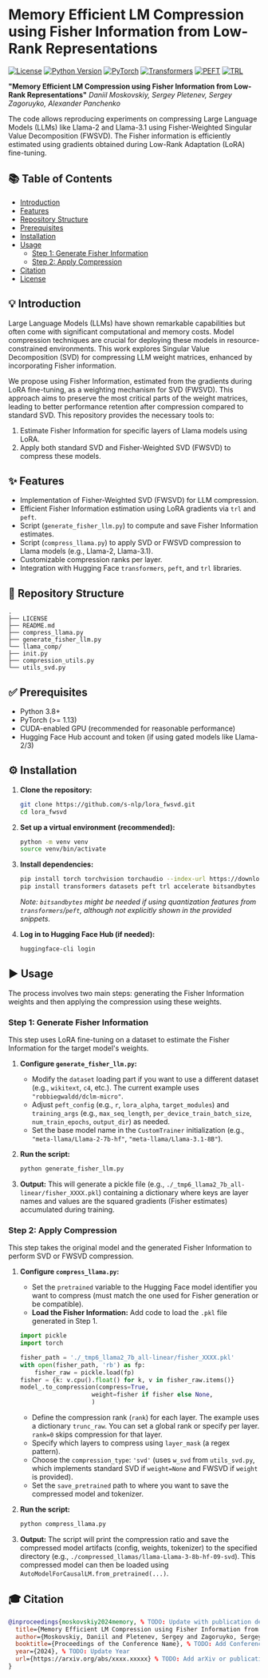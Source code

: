 # Memory Efficient LM Compression using Fisher Information from Low-Rank Representations

[![License](https://img.shields.io/badge/License-Apache_2.0-blue.svg)](https://opensource.org/licenses/Apache-2.0)
[![Python Version](https://img.shields.io/badge/python-3.8+-blue.svg)](https://www.python.org/downloads/)
[![PyTorch](https://img.shields.io/badge/PyTorch-%3E%3D1.13-orange)](https://pytorch.org/)
[![Transformers](https://img.shields.io/badge/%F0%9F%A4%97%20Transformers-%3E%3D4.30-yellow)](https://github.com/huggingface/transformers)
[![PEFT](https://img.shields.io/badge/%F0%9F%A4%97%20PEFT-%3E%3D0.5-green)](https://github.com/huggingface/peft)
[![TRL](https://img.shields.io/badge/%F0%9F%A4%97%20TRL-%3E%3D0.7-red)](https://github.com/huggingface/trl)

**"Memory Efficient LM Compression using Fisher Information from Low-Rank Representations"**
*Daniil Moskovskiy, Sergey Pletenev, Sergey Zagoruyko, Alexander Panchenko*

The code allows reproducing experiments on compressing Large Language Models (LLMs) like Llama-2 and Llama-3.1 using Fisher-Weighted Singular Value Decomposition (FWSVD). The Fisher information is efficiently estimated using gradients obtained during Low-Rank Adaptation (LoRA) fine-tuning.

## 📚 Table of Contents

- [Introduction](#-introduction)
- [Features](#-features)
- [Repository Structure](#-repository-structure)
- [Prerequisites](#-prerequisites)
- [Installation](#-installation)
- [Usage](#-usage)
  - [Step 1: Generate Fisher Information](#step-1-generate-fisher-information)
  - [Step 2: Apply Compression](#step-2-apply-compression)
- [Citation](#-citation)
- [License](#-license)

## 💡 Introduction

Large Language Models (LLMs) have shown remarkable capabilities but often come with significant computational and memory costs. Model compression techniques are crucial for deploying these models in resource-constrained environments. This work explores Singular Value Decomposition (SVD) for compressing LLM weight matrices, enhanced by incorporating Fisher information.

We propose using Fisher Information, estimated from the gradients during LoRA fine-tuning, as a weighting mechanism for SVD (FWSVD). This approach aims to preserve the most critical parts of the weight matrices, leading to better performance retention after compression compared to standard SVD. This repository provides the necessary tools to:

1.  Estimate Fisher Information for specific layers of Llama models using LoRA.
2.  Apply both standard SVD and Fisher-Weighted SVD (FWSVD) to compress these models.

## ✨ Features

*   Implementation of Fisher-Weighted SVD (FWSVD) for LLM compression.
*   Efficient Fisher Information estimation using LoRA gradients via `trl` and `peft`.
*   Script (`generate_fisher_llm.py`) to compute and save Fisher Information estimates.
*   Script (`compress_llama.py`) to apply SVD or FWSVD compression to Llama models (e.g., Llama-2, Llama-3.1).
*   Customizable compression ranks per layer.
*   Integration with Hugging Face `transformers`, `peft`, and `trl` libraries.

## 📂 Repository Structure

```
.
├── LICENSE
├── README.md
├── compress_llama.py
├── generate_fisher_llm.py
└── llama_comp/
├── init.py
├── compression_utils.py
└── utils_svd.py
```


## ✅ Prerequisites

*   Python 3.8+
*   PyTorch (>= 1.13)
*   CUDA-enabled GPU (recommended for reasonable performance)
*   Hugging Face Hub account and token (if using gated models like Llama-2/3)

## ⚙️ Installation

1.  **Clone the repository:**
    ```bash
    git clone https://github.com/s-nlp/lora_fwsvd.git
    cd lora_fwsvd
    ```

2.  **Set up a virtual environment (recommended):**
    ```bash
    python -m venv venv
    source venv/bin/activate
    ```

3.  **Install dependencies:**
    ```bash
    pip install torch torchvision torchaudio --index-url https://download.pytorch.org/whl/cu118
    pip install transformers datasets peft trl accelerate bitsandbytes numpy scikit-learnd
    ```
    *Note: `bitsandbytes` might be needed if using quantization features from `transformers`/`peft`, although not explicitly shown in the provided snippets.*

4.  **Log in to Hugging Face Hub (if needed):**
    ```bash
    huggingface-cli login
    ```

## ▶️ Usage

The process involves two main steps: generating the Fisher Information weights and then applying the compression using these weights.

### Step 1: Generate Fisher Information

This step uses LoRA fine-tuning on a dataset to estimate the Fisher Information for the target model's weights.

1.  **Configure `generate_fisher_llm.py`:**
    *   Modify the `dataset` loading part if you want to use a different dataset (e.g., `wikitext`, `c4`, etc.). The current example uses `"robbiegwaldd/dclm-micro"`.
    *   Adjust `peft_config` (e.g., `r`, `lora_alpha`, `target_modules`) and `training_args` (e.g., `max_seq_length`, `per_device_train_batch_size`, `num_train_epochs`, `output_dir`) as needed.
    *   Set the base model name in the `CustomTrainer` initialization (e.g., `"meta-llama/Llama-2-7b-hf"`, `"meta-llama/Llama-3.1-8B"`).

2.  **Run the script:**
    ```bash
    python generate_fisher_llm.py
    ```

3.  **Output:** This will generate a pickle file (e.g., `./_tmp6_llama2_7b_all-linear/fisher_XXXX.pkl`) containing a dictionary where keys are layer names and values are the squared gradients (Fisher estimates) accumulated during training.

### Step 2: Apply Compression

This step takes the original model and the generated Fisher Information to perform SVD or FWSVD compression.

1.  **Configure `compress_llama.py`:**
    *   Set the `pretrained` variable to the Hugging Face model identifier you want to compress (must match the one used for Fisher generation or be compatible).
    *   **Load the Fisher Information:** Add code to load the `.pkl` file generated in Step 1.
      ```python
      import pickle
      import torch 

      fisher_path = './_tmp6_llama2_7b_all-linear/fisher_XXXX.pkl'
      with open(fisher_path, 'rb') as fp:
          fisher_raw = pickle.load(fp)
      fisher = {k: v.cpu().float() for k, v in fisher_raw.items()}
      model_.to_compression(compress=True,
                          weight=fisher if fisher else None,
                          )
      ```
    *   Define the compression rank (`rank`) for each layer. The example uses a dictionary `trunc_raw`. You can set a global rank or specify per layer. `rank=0` skips compression for that layer.
    *   Specify which layers to compress using `layer_mask` (a regex pattern).
    *   Choose the `compression_type`: `'svd'` (uses `w_svd` from `utils_svd.py`, which implements standard SVD if `weight=None` and FWSVD if `weight` is provided).
    *   Set the `save_pretrained` path to where you want to save the compressed model and tokenizer.

2.  **Run the script:**
    ```bash
    python compress_llama.py
    ```

3.  **Output:** The script will print the compression ratio and save the compressed model artifacts (config, weights, tokenizer) to the specified directory (e.g., `./compressed_llamas/llama-Llama-3-8b-hf-09-svd`). This compressed model can then be loaded using `AutoModelForCausalLM.from_pretrained(...)`.

## 🎓 Citation

```bibtex
@inproceedings{moskovskiy2024memory, % TODO: Update with publication details when available
  title={Memory Efficient LM Compression using Fisher Information from Low-Rank Representations},
  author={Moskovskiy, Daniil and Pletenev, Sergey and Zagoruyko, Sergey and Panchenko, Alexander},
  booktitle={Proceedings of the Conference Name}, % TODO: Add Conference/Journal
  year={2024}, % TODO: Update Year
  url={https://arxiv.org/abs/xxxx.xxxxx} % TODO: Add arXiv or publication URL
}
